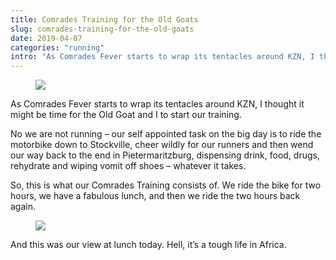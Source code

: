 ```yaml
---
title: Comrades Training for the Old Goats
slug: comrades-training-for-the-old-goats
date: 2019-04-07
categories: "running"
intro: "As Comrades Fever starts to wrap its tentacles around KZN, I thought it might be time for the Old Goat and I to start our training."
---
```


<figure class="wp-block-image"><img src="https://res.cloudinary.com/dy6grlu8z/image/upload/v1558866434/xrwtfhlucjchbe7uhj82.jpg"/></figure>

<p>As Comrades Fever starts to wrap its tentacles around KZN, I thought it might be time for the Old Goat and I to start our training.</p>

<p>No we are not running – our self appointed task on the big day is to ride the motorbike down to Stockville, cheer wildly for our runners and then wend our way back to the end in Pietermaritzburg, dispensing drink, food, drugs, rehydrate and wiping vomit off shoes – whatever it takes.</p>

<p>So, this is what our Comrades Training consists of. We ride the bike for two hours, we have a fabulous lunch, and then we ride the two hours back again. </p>

<figure class="wp-block-image"><img src="https://res.cloudinary.com/dy6grlu8z/image/upload/v1558866436/az8kmrde3rj16qo9ieui.jpg"/></figure>

<p>And this was our view at lunch today. Hell, it’s a tough life in Africa.</p>
